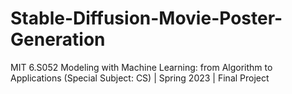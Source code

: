 # Stable-Diffusion-Movie-Poster-Generation
MIT 6.S052 Modeling with Machine Learning: from Algorithm to Applications (Special Subject: CS) | Spring 2023 | Final Project
